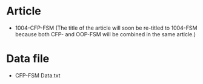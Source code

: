 # Article

- 1004-CFP-FSM (The title of the article will soon be re-titled to 1004-FSM because both CFP- and OOP-FSM will be combined in the same article.)

# Data file

- CFP-FSM Data.txt
